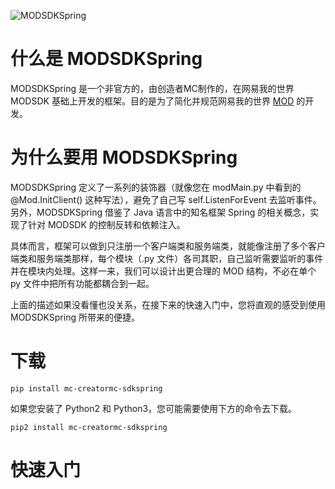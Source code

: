 ![MODSDKSpring](https://github.com/user-attachments/assets/1963bf92-d5e0-41f7-b5b9-b049f0ab8cb8)

# 什么是 MODSDKSpring

MODSDKSpring 是一个非官方的，由创造者MC制作的，在网易我的世界 MODSDK 基础上开发的框架。目的是为了简化并规范网易我的世界 [MOD](https://mc.163.com/dev/mcmanual/mc-dev/mcguide/20-%E7%8E%A9%E6%B3%95%E5%BC%80%E5%8F%91/13-%E6%A8%A1%E7%BB%84SDK%E7%BC%96%E7%A8%8B/1-Mod%E5%BC%80%E5%8F%91%E7%AE%80%E4%BB%8B/1-Mod%E7%AE%80%E4%BB%8B.html) 的开发。

# 为什么要用 MODSDKSpring

MODSDKSpring 定义了一系列的装饰器（就像您在 modMain.py 中看到的 @Mod.InitClient() 这种写法），避免了自己写 self.ListenForEvent 去监听事件。另外，MODSDKSpring 借鉴了 Java 语言中的知名框架 Spring 的相关概念，实现了针对 MODSDK 的控制反转和依赖注入。

具体而言，框架可以做到只注册一个客户端类和服务端类，就能像注册了多个客户端类和服务端类那样，每个模块（.py 文件）各司其职，自己监听需要监听的事件并在模块内处理。这样一来，我们可以设计出更合理的 MOD 结构，不必在单个 py 文件中把所有功能都耦合到一起。

上面的描述如果没看懂也没关系，在接下来的快速入门中，您将直观的感受到使用 MODSDKSpring 所带来的便捷。

# 下载

```shell
pip install mc-creatormc-sdkspring
```

如果您安装了 Python2 和 Python3，您可能需要使用下方的命令去下载。

```shell
pip2 install mc-creatormc-sdkspring
```

# 快速入门
